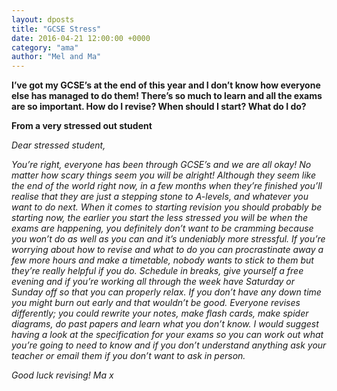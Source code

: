 ```yaml
---
layout: dposts
title: "GCSE Stress"
date: 2016-04-21 12:00:00 +0000
category: "ama"
author: "Mel and Ma"
---
```

**I’ve got my GCSE’s at the end of this year and I don’t know how everyone else has managed to do them! There’s so much to learn and all the exams are so important. How do I revise? When should I start? What do I do?**

**From a very stressed out student**

*Dear stressed student,*

*You’re right, everyone has been through GCSE’s and we are all okay! No matter how scary things seem you will be alright! Although they seem like the end of the world right now, in a few months when they’re finished you’ll realise that they are just a stepping stone to A-levels, and whatever you want to do next. When it comes to starting revision you should probably be starting now, the earlier you start the less stressed you will be when the exams are happening, you definitely don’t want to be cramming because you won’t do as well as you can and it’s undeniably more stressful. If you’re worrying about how to revise and what to do you can procrastinate away a few more hours and make a timetable, nobody wants to stick to them but they’re really helpful if you do. Schedule in breaks, give yourself a free evening and if you’re working all through the week have Saturday or Sunday off so that you can properly relax. If you don’t have any down time you might burn out early and that wouldn’t be good. Everyone revises differently; you could rewrite your notes, make flash cards, make spider diagrams, do past papers and learn what you don’t know. I would suggest having a look at the specification for your exams so you can work out what you’re going to need to know and if you don’t understand anything ask your teacher or email them if you don’t want to ask in person.*

*Good luck revising! Ma x*
